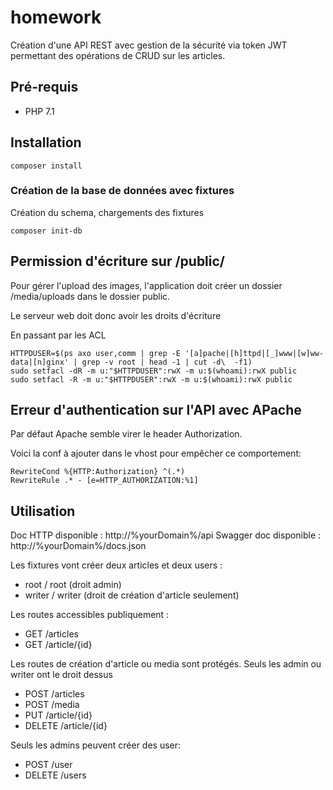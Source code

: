 # homework

Création d'une API REST avec gestion de la sécurité via token JWT permettant des opérations de CRUD sur les articles.

## Pré-requis

- PHP 7.1

## Installation

```text
composer install
```

### Création de la base de données avec fixtures

Création du schema, chargements des fixtures

```text
composer init-db
```

## Permission d'écriture sur /public/
Pour gérer l'upload des images, l'application doit créer un dossier /media/uploads dans le dossier public.

Le serveur web doit donc avoir les droits d'écriture

En passant par les ACL

```text
HTTPDUSER=$(ps axo user,comm | grep -E '[a]pache|[h]ttpd|[_]www|[w]ww-data|[n]ginx' | grep -v root | head -1 | cut -d\  -f1)
sudo setfacl -dR -m u:"$HTTPDUSER":rwX -m u:$(whoami):rwX public
sudo setfacl -R -m u:"$HTTPDUSER":rwX -m u:$(whoami):rwX public
```

## Erreur d'authentication sur l'API avec APache
Par défaut Apache semble virer le header Authorization.

Voici la conf à ajouter dans le vhost pour empêcher ce comportement:
```apacheconfig
RewriteCond %{HTTP:Authorization} ^(.*)
RewriteRule .* - [e=HTTP_AUTHORIZATION:%1] 
```

## Utilisation

Doc HTTP disponible : http://%yourDomain%/api
Swagger doc disponible : http://%yourDomain%/docs.json

Les fixtures vont créer deux articles et deux users : 

- root / root (droit admin)
- writer / writer (droit de création d'article seulement)

Les routes accessibles publiquement :

- GET /articles
- GET /article/{id}

Les routes de création d'article ou media sont protégés. Seuls les admin ou writer ont le droit dessus

- POST /articles
- POST /media
- PUT /article/{id}
- DELETE /article/{id}

Seuls les admins peuvent créer des user:

- POST /user
- DELETE /users